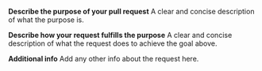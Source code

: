 **Describe the purpose of your pull request**
A clear and concise description of what the purpose is.

**Describe how your request fulfills the purpose**
A clear and concise description of what the request does to achieve the goal above.

**Additional info**
Add any other info about the request here.
